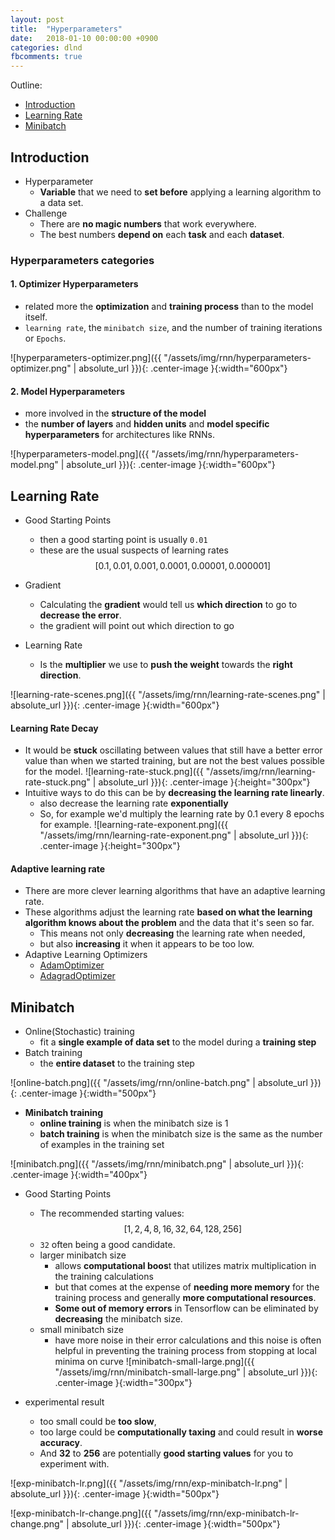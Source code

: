 ```yaml
---
layout: post
title:  "Hyperparameters"
date:   2018-01-10 00:00:00 +0900
categories: dlnd
fbcomments: true
---
```


Outline:

- [Introduction](#introduction)
- [Learning Rate](#learning-rate)
- [Minibatch](#minibatch)

## Introduction

* Hyperparameter
    - **Variable** that we need to **set before** applying a learning algorithm to a data set.
* Challenge
    - There are **no magic numbers** that work everywhere.
    - The best numbers **depend on** each **task** and each **dataset**.

### Hyperparameters categories

#### 1. Optimizer Hyperparameters
- related more the **optimization** and **training process** than to the model itself.
- `learning rate`, the `minibatch size`, and the number of training iterations or `Epochs`.

![hyperparameters-optimizer.png]({{ "/assets/img/rnn/hyperparameters-optimizer.png" | absolute_url }}){: .center-image }{:width="600px"}

#### 2. Model Hyperparameters
- more involved in the **structure of the model**
- the **number of layers** and **hidden units** and **model specific hyperparameters** for architectures like RNNs.

![hyperparameters-model.png]({{ "/assets/img/rnn/hyperparameters-model.png" | absolute_url }}){: .center-image }{:width="600px"}


## Learning Rate

* Good Starting Points
    - then a good starting point is usually `0.01`
    - these are the usual suspects of learning rates $$[0.1, 0.01, 0.001, 0.0001, 0.00001, 0.000001]$$

* Gradient
    - Calculating the **gradient** would tell us **which direction** to go to **decrease the error**.
    - the gradient will point out which direction to go
* Learning Rate
    - Is the **multiplier** we use to **push the weight** towards the **right direction**.

![learning-rate-scenes.png]({{ "/assets/img/rnn/learning-rate-scenes.png" | absolute_url }}){: .center-image }{:width="600px"}

#### Learning Rate Decay

* It would be **stuck** oscillating between values that still have a better error value than when we started training, but are not the best values possible for the model.
    ![learning-rate-stuck.png]({{ "/assets/img/rnn/learning-rate-stuck.png" | absolute_url }}){: .center-image }{:height="300px"}
* Intuitive ways to do this can be by **decreasing the learning rate linearly**.
    - also decrease the learning rate **exponentially**
    - So, for example we'd multiply the learning rate by 0.1 every 8 epochs for example.
    ![learning-rate-exponent.png]({{ "/assets/img/rnn/learning-rate-exponent.png" | absolute_url }}){: .center-image }{:height="300px"}

#### Adaptive learning rate

* There are more clever learning algorithms that have an adaptive learning rate.
* These algorithms adjust the learning rate **based on what the learning algorithm knows about the problem** and the data that it's seen so far.
    - This means not only **decreasing** the learning rate when needed,
    - but also **increasing** it when it appears to be too low.
* Adaptive Learning Optimizers
  - [AdamOptimizer](https://www.tensorflow.org/api_docs/python/tf/train/AdamOptimizer)
  - [AdagradOptimizer](https://www.tensorflow.org/api_docs/python/tf/train/AdagradOptimizer)

## Minibatch

* Online(Stochastic) training
    - fit a **single example of data set** to the model during a **training step**
* Batch training
    - the **entire dataset** to the training step

![online-batch.png]({{ "/assets/img/rnn/online-batch.png" | absolute_url }}){: .center-image }{:width="500px"}


* **Minibatch training**
    - **online training** is when the minibatch size is 1
    - **batch training** is when the minibatch size is the same as the number of examples in the training set

![minibatch.png]({{ "/assets/img/rnn/minibatch.png" | absolute_url }}){: .center-image }{:width="400px"}


* Good Starting Points
    - The recommended starting values: $$[1, 2, 4, 8, 16, 32, 64, 128, 256]$$ 
    - `32` often being a good candidate.
    - larger minibatch size
        - allows **computational boos**t that utilizes matrix multiplication in the training calculations
        - but that comes at the expense of **needing more memory** for the training process and generally **more computational resources**.
        - **Some out of memory errors** in Tensorflow can be eliminated by **decreasing** the minibatch size.
    - small minibatch size
        - have more noise in their error calculations and this noise is often helpful in preventing the training process from stopping at local minima on curve
        ![minibatch-small-large.png]({{ "/assets/img/rnn/minibatch-small-large.png" | absolute_url }}){: .center-image }{:width="300px"}


* experimental result
    - too small could be **too slow**,
    - too large could be **computationally taxing** and could result in **worse accuracy**.
    - And **32** to **256** are potentially **good starting values** for you to experiment with.
 
![exp-minibatch-lr.png]({{ "/assets/img/rnn/exp-minibatch-lr.png" | absolute_url }}){: .center-image }{:width="500px"}

![exp-minibatch-lr-change.png]({{ "/assets/img/rnn/exp-minibatch-lr-change.png" | absolute_url }}){: .center-image }{:width="500px"}
